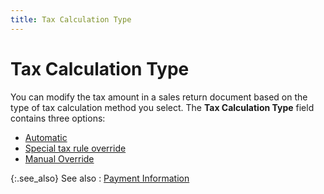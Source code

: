 ```yaml
---
title: Tax Calculation Type
---
```


# Tax Calculation Type


You can modify the tax amount in a sales return document based on the type of tax calculation method you select. The **Tax Calculation Type** field contains three options:

- [Automatic]({{site.sp_baseurl}}/misc/automatic_tax_calculation_type_pyt_infon_sales_return_docs.html)
- [Special tax rule override]({{site.sp_baseurl}}/misc/special_tax_rule_override_tax_calculation_type_sales_return_docs.html)
- [Manual Override]({{site.sp_baseurl}}/misc/manual_override_tax_calculation_type_sales_returns_docs.html)



{:.see_also}
See also
: [Payment Information]({{site.sp_baseurl}}/sales-ret-docs/sales-ret-doc/contents/pmnt/payment_information_sales_return_document_content.html)
